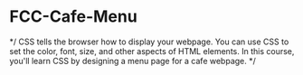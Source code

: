 # FCC-Cafe-Menu
*/ CSS tells the browser how to display your webpage. You can use CSS to set the color, font, size, and other aspects of HTML elements. In this course, you'll learn CSS by designing a menu page for a cafe webpage. */
